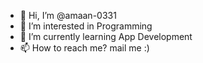 - 👋 Hi, I’m @amaan-0331
- 👀 I’m interested in Programming
- 🌱 I’m currently learning App Development
- 📫 How to reach me? mail me :)

<!---
amaan-0331/amaan-0331 is a ✨ special ✨ repository because its `README.md` (this file) appears on your GitHub profile.
You can click the Preview link to take a look at your changes.
--->
